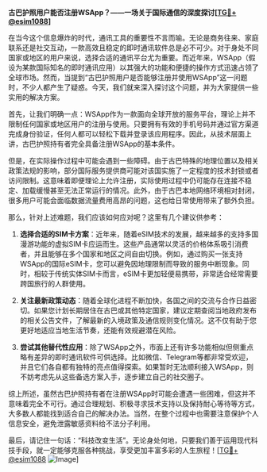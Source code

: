 **古巴护照用户能否注册WSApp？——一场关于国际通信的深度探讨[[TG💪+ @esim1088](https://t.me/s/esim1088)]**

在当今这个信息爆炸的时代，通讯工具的重要性不言而喻。无论是商务往来、家庭联系还是社交互动，一款高效且稳定的即时通讯软件总是必不可少。对于身处不同国家或地区的用户来说，选择合适的通讯平台尤为重要。而近年来，WSApp（假设为某款国际知名的即时通讯应用）以其强大的功能和便捷的操作方式迅速占领了全球市场。然而，当提到“古巴护照用户是否能够注册并使用WSApp”这一问题时，不少人都产生了疑惑。今天，我们就来深入探讨这个问题，并为大家提供一些实用的解决方案。

首先，让我们明确一点：WSApp作为一款面向全球开放的服务平台，理论上并不限制任何国家或地区用户的注册与使用。只要拥有有效的手机号码并通过官方渠道完成身份验证，任何人都可以轻松下载并登录该应用程序。因此，从技术层面上讲，古巴护照持有者完全具备注册WSApp的基本条件。

但是，在实际操作过程中可能会遇到一些障碍。由于古巴特殊的地理位置以及相关政策法规的影响，部分国际服务提供商可能对该国实施了一定程度的技术封锁或者访问限制。这意味着即便理论上允许注册，实际使用过程中仍可能存在连接不稳定、加载缓慢甚至无法正常运行的情况。此外，由于古巴本地网络环境相对封闭，很多用户可能会面临数据流量费用高昂的问题，这也给日常使用带来了额外负担。

那么，针对上述难题，我们应该如何应对呢？这里有几个建议供参考：

1. **选择合适的SIM卡方案**：近年来，随着eSIM技术的发展，越来越多的支持多国漫游功能的虚拟SIM卡应运而生。这些产品通常以灵活的价格体系吸引消费者，并且能够在多个国家和地区之间自由切换。例如，通过购买一张支持WSApp的国际eSIM卡，您可以避免因地理限制而导致的服务中断现象。同时，相较于传统实体SIM卡而言，eSIM卡更加轻便易携带，非常适合经常需要跨国旅行的人群使用。

2. **关注最新政策动态**：随着全球化进程不断加快，各国之间的交流与合作日益密切。如果您计划长期居住在古巴或其他特定国家，建议定期查阅当地政府发布的相关公告文件，了解最新的入境政策及通信规则变化情况。这不仅有助于您更好地适应当地生活节奏，还能有效规避潜在风险。

3. **尝试其他替代性应用**：除了WSApp之外，市面上还有许多功能相似但侧重点略有差异的即时通讯软件可供选择。比如微信、Telegram等都非常受欢迎，并且它们各自都有独特的亮点值得探索。如果暂时无法顺利接入WSApp，则不妨考虑先从这些备选方案入手，逐步建立自己的社交圈子。

综上所述，虽然古巴护照持有者在注册WSApp时可能会遭遇一些困难，但这并不意味着完全不可行。通过合理规划、积极寻求技术支持以及保持耐心等待等方式，大多数人都能找到适合自己的解决办法。当然，在整个过程中也需要注意保护个人信息安全，避免泄露敏感资料给不法分子利用。

最后，请记住一句话：“科技改变生活”。无论身处何地，只要我们善于运用现代科技手段，就一定能够克服各种挑战，享受更加丰富多彩的人生旅程！[[TG💪+ @esim1088](https://t.me/s/esim1088) ![Image](https://i.postimg.cc/4NQfJmqS/Snipaste-2025-05-13-00-14-12.png)]